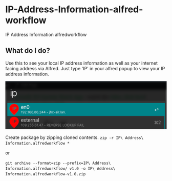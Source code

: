 # IP-Address-Information-alfred-workflow
IP Address Information alfredworkflow

## What do I do?

Use this to see your local IP address information as well as your internet facing address via Alfred.  Just type 'IP' in your alfred popup to view your IP address information.

![Screenshot](https://raw.githubusercontent.com/jcolson/IP-Address-Information-alfred-workflow/master/ipaddress.png)


Create package by zipping cloned contents.
```zip -r IP\ Address\ Information.alfredworkflow *```

or

```git archive --format=zip --prefix=IP\ Address\ Information.alfredworkflow/ v1.0 -o IP\ Address\ Information.alfredworkflow-v1.0.zip```
